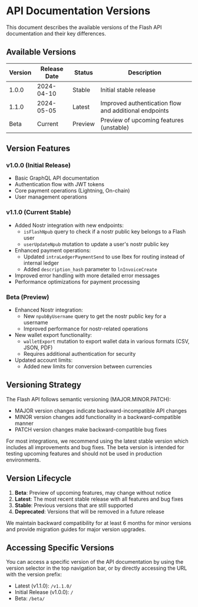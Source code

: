 # API Documentation Versions

This document describes the available versions of the Flash API documentation and their key differences.

## Available Versions

| Version | Release Date | Status | Description |
|---------|-------------|--------|-------------|
| 1.0.0   | 2024-04-10  | Stable | Initial stable release |
| 1.1.0   | 2024-05-05  | Latest | Improved authentication flow and additional endpoints |
| Beta    | Current     | Preview | Preview of upcoming features (unstable) |

## Version Features

### v1.0.0 (Initial Release)
- Basic GraphQL API documentation
- Authentication flow with JWT tokens
- Core payment operations (Lightning, On-chain)
- User management operations

### v1.1.0 (Current Stable)
- Added Nostr integration with new endpoints:
  - `isFlashNpub` query to check if a nostr public key belongs to a Flash user
  - `userUpdateNpub` mutation to update a user's nostr public key
- Enhanced payment operations:
  - Updated `intraLedgerPaymentSend` to use Ibex for routing instead of internal ledger
  - Added `description_hash` parameter to `lnInvoiceCreate`
- Improved error handling with more detailed error messages
- Performance optimizations for payment processing

### Beta (Preview)
- Enhanced Nostr integration:
  - New `npubByUsername` query to get the nostr public key for a username
  - Improved performance for nostr-related operations
- New wallet export functionality:
  - `walletExport` mutation to export wallet data in various formats (CSV, JSON, PDF)
  - Requires additional authentication for security
- Updated account limits:
  - Added new limits for conversion between currencies

## Versioning Strategy

The Flash API follows semantic versioning (MAJOR.MINOR.PATCH):

- MAJOR version changes indicate backward-incompatible API changes
- MINOR version changes add functionality in a backward-compatible manner
- PATCH version changes make backward-compatible bug fixes

For most integrations, we recommend using the latest stable version which includes all improvements and bug fixes. The beta version is intended for testing upcoming features and should not be used in production environments.

## Version Lifecycle

1. **Beta**: Preview of upcoming features, may change without notice
2. **Latest**: The most recent stable release with all features and bug fixes
3. **Stable**: Previous versions that are still supported
4. **Deprecated**: Versions that will be removed in a future release

We maintain backward compatibility for at least 6 months for minor versions and provide migration guides for major version upgrades.

## Accessing Specific Versions

You can access a specific version of the API documentation by using the version selector in the top navigation bar, or by directly accessing the URL with the version prefix:

- Latest (v1.1.0): `/v1.1.0/`
- Initial Release (v1.0.0): `/`
- Beta: `/beta/`